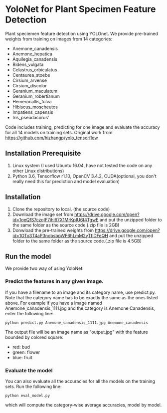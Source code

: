 # YoloNet for Plant Specimen Feature Detection
Plant speciemen feature detection using YOLOnet. We provide pre-trained weights from training on images from 14 categories:
 - Anemone_canadensis
 - Anemone_hepatica
 - Aquilegia_canadensis
 - Bidens_vulgata
 - Celastrus_orbiculatus
 - Centaurea_stoebe
 - Cirsium_arvense
 - Cirsium_discolor
 - Geranium_maculatum
 - Geranium_robertianum
 - Hemerocallis_fulva
 - Hibiscus_moscheutos
 - Impatiens_capensis
 - Iris_pseudacorus'

Code includes training, predicting for one image and evaluate the accuracy for all 14 models on training sets.
Original work from https://github.com/hizhangp/yolo_tensorflow
## Installation Prerequisite
1. Linux system (I used Ubuntu 16.04, have not tested the code on any other Linux distributions)
2. Python 3.6, Tensorflow r1.10, OpenCV 3.4.2, CUDA(optional, you don't really need this for prediction and model evaluation) 
## Installation
1. Clone the repository to local. (the source code)
2. Download the image set from https://drive.google.com/open?id=1qeQfS7czqIF7jhl67X1MrKpIU6f4TgwE and put the unzipped folder to the same
   folder as the source code.(.zip file is 2GB)
3. Donwload the pre-trained weights from https://drive.google.com/open?id=1OTo3T4aP3nobsbpWF6hLmM2yTflDFeQH and put the unzipped folder to
   the same folder as the source code.(.zip file is 4.5GB)
## Run the model
We provide two way of using YoloNet:
### Predict the features in any given image.
If you have a filename to an image and its category name, use predict.py. Note that the category name has to be exactly the same as the
ones listed above.
For example if you have a image named Anemone_canadensis_1111.jpg and the category is Anemone Canadensis, enter the following line:
```
python predict.py Anemone_canadensis_1111.jpg Anemone_canadensis
```
The output file will be an image name as "output.jpg" with the feature bounded by colored square:
 - red: bud
 - green: flower
 - blue: fruit
 ### Evaluate the model
 You can also evaluate all the accuracies for all the models on the training sets. Run the following line:
```
python eval_model.py
```
which will compute the category-wise average accuracies, model by model.
